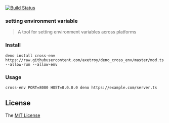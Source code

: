 [![Build Status](https://github.com/axetroy/deno_cross_env/workflows/test/badge.svg)](https://github.com/axetroy/deno_cross_env/actions)

### setting environment variable

> A tool for setting environment variables across platforms

### Install

```shell
deno install cross-env https://raw.githubusercontent.com/axetroy/deno_cross_env/master/mod.ts --allow-run --allow-env
```

### Usage

```shell
cross-env PORT=8080 HOST=0.0.0.0 deno https://example.com/server.ts
```

## License

The [MIT License](LICENSE)
